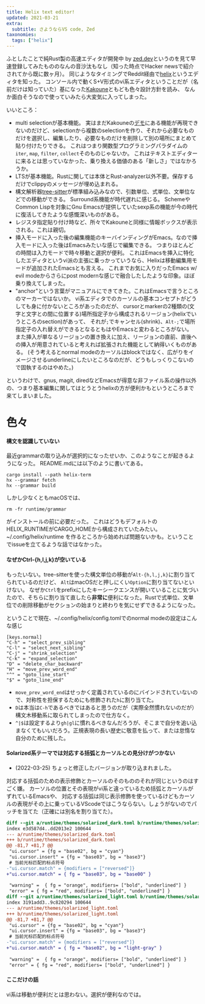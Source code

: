 ```yaml
---
title: Helix text editor!
updated: 2021-03-21
extra:
  subtitle: さようならVS code, Zed
taxonomies:
  tags: ["helix"]
---
```

ふとしたことで純Rust製の高速エディタが開発中 by [zed.dev](https://zed.dev)というのを見て早速登録してみたもののなんの音沙汰もなし（知った時点でHacker newsで紹介されてから既に数ヶ月）。
同じようなタイミングでReddit経由で[helix](https://docs.helix-editor.com/)というエディタを知った。
コンソール内で動くS+V形式のvi系エディタということだが（名前だけは知っていた）基になった[Kakoune](https://kakoune.org)ともども色々設計方針を読み、
なんか面白そうなので使っていみたら大変気に入ってしまった。

いいところ：
- multi selectionが基本機能。
  実はまだKakouneの[デモ](https://kakoune.org/why-kakoune/video/regroup.webm)にある機能が再現できないのだけど、selectionから複数のselectionを作り、それから必要なものだけを選択し、編集したり、必要なものだけを削除して別の場所にまとめて貼り付けたりできる。
  これはつまり関数型プログラミングパラダイムの`iter`, `map`, `filter`, `collect`そのものじゃないか。
  これはテキストエディターに来るとは思っていなかった、乗り換える価値のある「新しさ」ではなかろうか。
- LTSが基本機能。Rustに関しては本体とRust-analyzer以外不要。保存するだけでclippyのメッセージが埋め込まれる。
- 構文解析器[tree-sitter](https://github.com/tree-sitter/tree-sitter)が標準組み込みなので、引数単位、式単位、文単位などでの移動ができる。
  Surround系機能が時代遅れに感じる。
  SchemeやCommon Lispを対象にGnu Emacsが提供していたsexp系の機能が今の時代に復活してきたような感慨深いものがある。
- レジスタ指定貼り付け時など、所々でKakouneと同様に情報ボックスが表示される。これは親切。
- 挿入モードに入った後の編集機能のキーバインディングがEmacs。なので挿入モードに入った後はEmacsみたいな感じで編集できる。
  つまりほとんどの時間は入力モードで時々移動と選択が便利。
  これはEmacsを挿入に特化したエディタというvi派の主張に乗っかっていうなら、Helixは移動編集用モードが追加されたEmacsとも言える。
  これまでお気に入りだったEmacs w/ evil modeからさらにpost modernな感じで融合したしたような印象。ほぼ乗り換えてしまった。
- "anchor"という言葉がマニュアルにできてきた。これはEmacsで言うところのマーカーではないか。
  vi系エディタでのカーソルの基本コンセプトがどうしても身に付かないところがあったのだが、
  cursorとmarkerの2種類の(文字と文字との間に位置する)場所指定子から構成されるリージョン(helixでいうところのsection)があって、
  それが`;`でキャンセル(shrink)、`Alt-;`で場所指定子の入れ替えができるとなるともはやEmacsと変わるところがない。
  また挿入が単なるリージョンの置き換えに加え、リージョンの直前、直後への挿入が用意されていると考えれば拡張された機能として納得いくものがある。
  (そう考えるとnormal modeのカーソルはblockではなく、広がりをイメージさせるunderlineにしたいところなのだが、どうもしっくりこないので固執するのはやめた。)

というわけで、gnus, magit, diredなどEmacsが得意な非ファイル系の操作以外の、つまり基本編集に関してはとうとうhelixの方が便利かもというところまで来てしまいました。

# 色々

#### 構文を認識していない

最近grammarの取り込みが選択的になったせいか、このようなことが起きるようになった。
README.mdには以下のように書いてある。
```
cargo install --path helix-term
hx --grammar fetch
hx --grammar build
```

しかし少なくともmacOSでは、
```
rm -fr runtime/grammar
```
がインストールの前に必要だった。
これはどうもデフォルトのHELIX_RUNTIMEがCARGO_HOMEから構成されていたみたい。
~/.config/helix/runtime を作るところから始めれば問題ないかも。ということでissueを立てるような話ではなかった。

#### なぜかCtrl-{h,l,j,k}が空いている

もったいない。tree-sitterを使った構文単位の移動が`Alt-{h,l,j,k}`に割り当てられているのだけど、
`Alt`はmacOSだと押しにくい`Option`に割り当てないといけない。
なぜか`Ctrl`をprefixにしたキーシークエンスが開いていることに気づいたので、そちらに割り当て直したら**非常に**便利になった。Rustで式単位、文単位での削除移動がセクションの始まりと終わりを気にせずできるようになった。

ということで現在、~/.config/helix/config.tomlでのnormal modeの設定はこんな感じ

```
[keys.normal]
"C-h" = "select_prev_sibling"
"C-l" = "select_next_sibling"
"C-j" = "shrink_selection"
"C-k" = "expand_selection"
"D" = "delete_char_backward"
"H" = "move_prev_word_end"
"^" = "goto_line_start"
"$" = "goto_line_end"
```

- `move_prev_word_end`はせっかく定義されているのにバインドされていないので、対称性を担保するためにも修飾された`h`に割り当てた。
- `D`は本当は`C-h`であるべきではあると思うのだが（実際全然慣れないのだが）構文木移動系に取られてしまったので仕方なく。
- `^|$`は設定するより`gh|gl`に慣れるべきなんだろうが、そこまで自分を追い込まなくてもいいだろう。正規表現の長い歴史に敬意を払って、または怠惰な自分のために残した。

#### Solarized系テーマでは対応する括弧とカーソルとの見分けがつかない

- (2022-03-25) ちょっと修正したバージョンが取り込まれました。

対応する括弧のための表示修飾とカーソルのそのもののそれが同じというのはすごく嫌。
カーソルの位置とその表現がvi系と違っているため括弧とカーソルがずれているEmacsや、
対応する括弧は同じ表示修飾を使っているけどもカーソルの表現がその上に乗っているVScodeではこうならない。しょうがないのでパッチを当てた（正確には別名を割り当てた）。

```diff
diff --git a/runtime/themes/solarized_dark.toml b/runtime/themes/solarized_dark.toml
index e3d587d4..dd2013e2 100644
--- a/runtime/themes/solarized_dark.toml
+++ b/runtime/themes/solarized_dark.toml
@@ -81,7 +81,7 @@
 "ui.cursor" = {fg = "base02", bg = "cyan"}
 "ui.cursor.insert" = {fg = "base03", bg = "base3"}
 # 当前光标匹配的标点符号
-"ui.cursor.match" = {modifiers = ["reversed"]}
+"ui.cursor.match" = { fg = "base03", bg = "base00" }
 
 "warning" =  { fg = "orange", modifiers= ["bold", "underlined"] }
 "error" = { fg = "red", modifiers= ["bold", "underlined"] }
diff --git a/runtime/themes/solarized_light.toml b/runtime/themes/solarized_light.toml
index 3191add3..9c820294 100644
--- a/runtime/themes/solarized_light.toml
+++ b/runtime/themes/solarized_light.toml
@@ -81,7 +81,7 @@
 "ui.cursor" = {fg = "base02", bg = "cyan"}
 "ui.cursor.insert" = {fg = "base03", bg = "base3"}
 # 当前光标匹配的标点符号
-"ui.cursor.match" = {modifiers = ["reversed"]}
+"ui.cursor.match" = { fg = "base02", bg = "light-gray" }
 
 "warning" =  { fg = "orange", modifiers= ["bold", "underlined"] }
 "error" = { fg = "red", modifiers= ["bold", "underlined"] }
```

#### ここだけの話

vi系は移動が便利だとは思わない。選択が便利なのでは。
